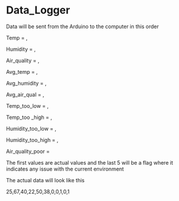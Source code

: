 # Data_Logger

Data will be sent from the Arduino to the computer in this order

Temp = ,

Humidity = ,

Air_quality = ,

Avg_temp = ,

Avg_humidity = ,

Avg_air_qual = ,

Temp_too_low = ,

Temp_too _high = ,

Humidity_too_low = ,

Humidity_too_high = ,

Air_quality_poor =

The first values are actual values and the last 5 will be a flag where it indicates any issue with the current environment

The actual data will look like this

25,67,40,22,50,38,0,0,1,0,1
